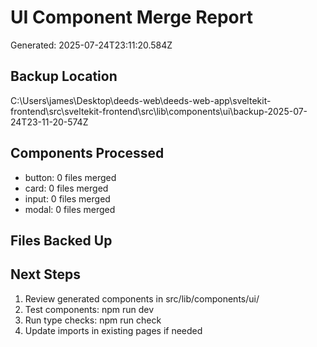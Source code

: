 # UI Component Merge Report
Generated: 2025-07-24T23:11:20.584Z

## Backup Location
C:\Users\james\Desktop\deeds-web\deeds-web-app\sveltekit-frontend\src\sveltekit-frontend\src\lib\components\ui\backup-2025-07-24T23-11-20-574Z

## Components Processed
- button: 0 files merged
- card: 0 files merged
- input: 0 files merged
- modal: 0 files merged

## Files Backed Up


## Next Steps
1. Review generated components in src/lib/components/ui/
2. Test components: npm run dev
3. Run type checks: npm run check
4. Update imports in existing pages if needed
